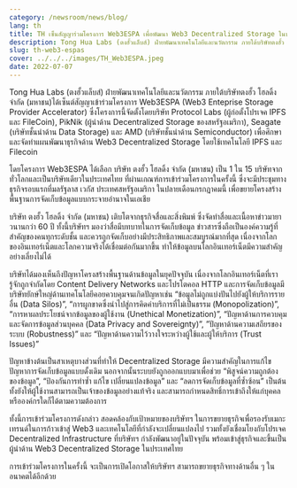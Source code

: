 ```yaml
---
category: /newsroom/news/blog/
lang: th
title: TH เซ็นสัญญาร่วมโครงการ Web3ESPA เพื่อพัฒนา Web3 Decentralized Storage ในประเทศไทย
description: Tong Hua Labs (ตงฮั้วแล็บส์) ฝ่ายพัฒนาเทคโนโลยีและนวัตกรรม ภายใต้บริษัทตงฮั้ว โฮลดิ้ง จำกัด (มหาชน)ได้เซ็นต์สัญญาเข้าร่วมโครงการ Web3ESPA (Web3 Enteprise Storage Provider Accelerator) ซึ่งโครงการนี้จัดตั้งโดยบริษัท Protocol Labs (ผู้ก่อตั้งโปรเจค IPFS และ FileCoin), PikNik (ผู้นําด้าน Decentralized Storage ของสหรัฐอเมริกา), Seagate (บริษัทชั้นนำด้าน Data Storage) และ AMD (บริษัทชั้นนำด้าน Semiconductor) เพื่อศึกษาและจัดทำแผนพัฒนาธุรกิจด้าน Web3 Decentralized Storage โดยใช้เทคโนโลยี IPFS และ Filecoin
slug: th-web3-espas
cover: ../../../images/TH_Web3ESPA.jpeg
date: 2022-07-07
---
```


Tong Hua Labs (ตงฮั้วแล็บส์) ฝ่ายพัฒนาเทคโนโลยีและนวัตกรรม ภายใต้บริษัทตงฮั้ว โฮลดิ้ง จำกัด (มหาชน)ได้เซ็นต์สัญญาเข้าร่วมโครงการ Web3ESPA (Web3 Enteprise Storage Provider Accelerator) ซึ่งโครงการนี้จัดตั้งโดยบริษัท Protocol Labs (ผู้ก่อตั้งโปรเจค IPFS และ FileCoin), PikNik (ผู้นําด้าน Decentralized Storage ของสหรัฐอเมริกา), Seagate (บริษัทชั้นนำด้าน Data Storage) และ AMD (บริษัทชั้นนำด้าน Semiconductor) เพื่อศึกษาและจัดทำแผนพัฒนาธุรกิจด้าน Web3 Decentralized Storage โดยใช้เทคโนโลยี IPFS และ Filecoin

โดยโครงการ Web3ESPA ได้เลือก บริษัท ตงฮั้ว โฮลดิ้ง จำกัด (มหาชน) เป็น 1 ใน 15 บริษัทจากทั่วโลกและเป็นบริษัทเดียวในประเทศไทย ที่ผ่านเกณฑ์การเข้าร่วมโครงการในครั้งนี้ ซึ่งจะมีประชุมทางธุรกิจรอบแรกที่มลรัฐลาส เวกัส ประเทศสหรัฐอเมริกา ในปลายเดือนกรกฎาคมนี้ เพื่อขยายโครงสร้างพื้นฐานการจัดเก็บข้อมูลแบบกระจายอำนาจในเอเชีย

บริษัท ตงฮั้ว โฮลดิ้ง จำกัด (มหาชน) เติบโตจากธุรกิจสื่อและสิ่งพิมพ์ ซึ่งจัดทำสื่อและเนื้อหาข่าวมายาวนานกว่า 60 ปี ทั้งนี้บริษัทฯ มองว่าสื่อมีบทบาทในการจัดเก็บข้อมูล ข่าวสารซึ่งถือเป็นองค์ความรู้ที่สำคัญของคนทุกระดับชั้น และควรถูกจัดเก็บอย่างมีประสิทธิภาพและสมบูรณ์มากที่สุด เนื่องจากโลกของอินเทอร์เน็ตและโลกความจริงได้เชื่อมต่อกันมากขึ้น ทำให้ข้อมูลบนโลกอินเทอร์เน็ตมีความสำคัญอย่างเลี่ยงไม่ได้

บริษัทได้มองเห็นถึงปัญหาโครงสร้างพื้นฐานด้านข้อมูลในยุคปัจจุบัน เนื่องจากโลกอินเทอร์เน็ตที่เรารู้จักถูกจำกัดโดย Content Delivery Networks และโปรโตคอล HTTP และการจัดเก็บข้อมูลมีบริษัทยักษ์ใหญ่ด้านเทคโนโลยีคอยควบคุมจนเกิดปัญหาเช่น “ข้อมูลไม่ถูกแบ่งปันไปยังผู้ให้บริการรายอื่น (Data Silos)”, “การผูกขาดซึ่งนำไปสู่การคิดค่าบริการที่ไม่เป็นธรรม (Monopolization)”, “การหาผลประโยชน์จากข้อมูลของผู้ใช้งาน (Unethical Monetization)”, “ปัญหาด้านการควบคุมและจัดการข้อมูลส่วนบุคคล (Data Privacy and Sovereignty)”, ”ปัญหาด้านความเสถียรของระบบ (Robustness)” และ “ปัญหาด้านความไว้วางใจระหว่างผู้ใช้และผู้ให้บริการ (Trust Issues)”

ปัญหาข้างต้นเป็นสาเหตุบางส่วนที่ทำให้ Decentralized Storage มีความสำคัญในการแก้ไขปัญหาการจัดเก็บข้อมูลแบบดั้งเดิม นอกจากนั้นระบบยังถูกออกแบบมาเพื่อช่วย “พิสูจน์ความถูกต้องของข้อมูล”, “ป้องกันการทำซ้ำ แก้ไข เปลี่ยนแปลงข้อมูล” และ “ลดการจัดเก็บข้อมูลที่ซ้ำซ้อน” เป็นต้น ทั้งยังให้ผู้ใช้งานสามารถเป็นเจ้าของข้อมูลอย่างแท้จริง และสามารถกำหนดสิทธิ์การเข้าถึงให้แก่บุคคล หรือองค์กรใดก็ได้ตามความต้องการ

ทั้งนี้การเข้าร่วมโครงการดังกล่าว สอดคล้องกับเป้าหมายของบริษัทฯ ในการขยายธุรกิจเพื่อรองรับเมกะเทรนด์ในการก้าวเข้าสู่ Web3 และเทคโนโลยีที่กำลังจะเปลี่ยนแปลงไป รวมทั้งยังเชื่อมโยงกับโปรเจค Decentralized Infrastructure ที่บริษัทฯ กำลังพัฒนาอยู่ในปัจจุบัน พร้อมเข้าสู่ธุรกิจและขึ้นเป็นผู้นำด้าน Web3 Decentralized Storage ในประเทศไทย

การเข้าร่วมโครงการในครั้งนี้ จะเป็นการเปิดโอกาสให้บริษัทฯ สามารถขยายธุรกิจทางด้านอื่น ๆ ในอนาคตได้อีกด้วย
